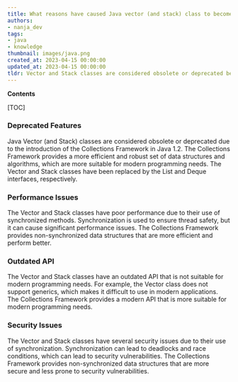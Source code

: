 ```yaml
---
title: What reasons have caused Java vector (and stack) class to become obsolete or deprecated?
authors:
- nanja_dev
tags:
- java
- knowledge
thumbnail: images/java.png
created_at: 2023-04-15 00:00:00
updated_at: 2023-04-15 00:00:00
tldr: Vector and Stack classes are considered obsolete or deprecated because they are not thread-safe.
---
```


**Contents**

[TOC]

### Deprecated Features
Java Vector (and Stack) classes are considered obsolete or deprecated due to the introduction of the Collections Framework in Java 1.2. The Collections Framework provides a more efficient and robust set of data structures and algorithms, which are more suitable for modern programming needs. The Vector and Stack classes have been replaced by the List and Deque interfaces, respectively.

### Performance Issues
The Vector and Stack classes have poor performance due to their use of synchronized methods. Synchronization is used to ensure thread safety, but it can cause significant performance issues. The Collections Framework provides non-synchronized data structures that are more efficient and perform better.

### Outdated API
The Vector and Stack classes have an outdated API that is not suitable for modern programming needs. For example, the Vector class does not support generics, which makes it difficult to use in modern applications. The Collections Framework provides a modern API that is more suitable for modern programming needs.

### Security Issues
The Vector and Stack classes have several security issues due to their use of synchronization. Synchronization can lead to deadlocks and race conditions, which can lead to security vulnerabilities. The Collections Framework provides non-synchronized data structures that are more secure and less prone to security vulnerabilities.
